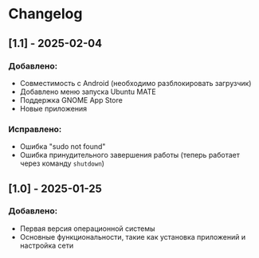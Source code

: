 # Changelog

## [1.1] - 2025-02-04
### Добавлено:
- Совместимость с Android (необходимо разблокировать загрузчик)
- Добавлено меню запуска Ubuntu MATE
- Поддержка GNOME App Store
- Новые приложения

### Исправлено:
- Ошибка "sudo not found"
- Ошибка принудительного завершения работы (теперь работает через команду `shutdown`)

## [1.0] - 2025-01-25
### Добавлено:
- Первая версия операционной системы
- Основные функциональности, такие как установка приложений и настройка сети
